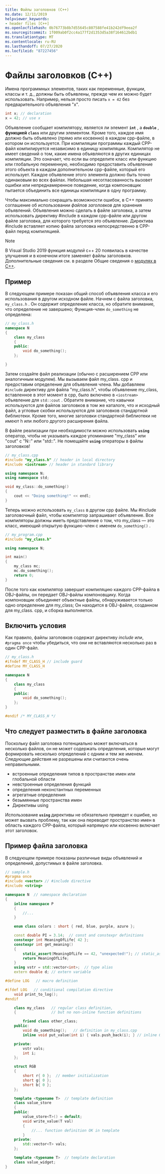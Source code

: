 ```yaml
---
title: Файлы заголовков (C++)
ms.date: 12/11/2019
helpviewer_keywords:
- header files [C++]
ms.openlocfilehash: 0b76773b8b7d55645c807588fe41b242df9eea2f
ms.sourcegitcommit: 1f009ab0f2cc4a177f2d1353d5a38f164612bdb1
ms.translationtype: MT
ms.contentlocale: ru-RU
ms.lasthandoff: 07/27/2020
ms.locfileid: "87227456"
---
```

# <a name="header-files-c"></a>Файлы заголовков (C++)

Имена программных элементов, таких как переменные, функции, классы и т. д., должны быть объявлены, прежде чем их можно будет использовать. Например, нельзя просто писать `x = 42` без предварительного объявления "x".

```cpp
int x; // declaration
x = 42; // use x
```

Объявление сообщает компилятору, является ли элемент **`int`** , a **`double`** , **функцией** **`class`** или другим элементом.  Кроме того, каждое имя должно быть объявлено (прямо или косвенно) в каждом cpp-файле, в котором он используется. При компиляции программы каждый CPP-файл компилируется независимо в единицу компиляции. Компилятор не имеет сведений о том, какие имена объявляются в других единицах компиляции. Это означает, что если вы определите класс или функцию или глобальную переменную, необходимо предоставить объявление этого объекта в каждом дополнительном cpp-файле, который его использует. Каждое объявление этого элемента должно быть точно одинаковым во всех файлах. Небольшая несогласованность вызовет ошибки или непреднамеренное поведение, когда компоновщик пытается объединить все единицы компиляции в одну программу.

Чтобы максимально сокращать возможности ошибок, в C++ принято соглашение об использовании *файлов заголовков* для хранения объявлений. Объявления можно сделать в файле заголовка, а затем использовать директиву #include в каждом cpp-файле или другом файле заголовка, для которого требуется это объявление. Директива #include вставляет копию файла заголовка непосредственно в CPP-файл перед компиляцией.

> [!NOTE]
> В Visual Studio 2019 функция *модулей* c++ 20 появилась в качестве улучшения и в конечном итоге заменяет файлы заголовков. Дополнительные сведения см. в разделе Общие сведения о [модулях в C++](modules-cpp.md).

## <a name="example"></a>Пример

В следующем примере показан общий способ объявления класса и его использования в другом исходном файле. Начнем с файла заголовка, `my_class.h` . Он содержит определение класса, но обратите внимание, что определение не завершено; Функция-член `do_something` не определена:

```cpp
// my_class.h
namespace N
{
    class my_class
    {
    public:
        void do_something();
    };

}
```

Затем создайте файл реализации (обычно с расширением CPP или аналогичным модулем). Мы вызываем файл my_class. cpp и предоставим определение для объявления члена. Мы добавляем `#include` директиву для файла "my_class.h", чтобы объявление my_class, вставленное в этот момент в cpp, было включено в `<iostream>` объявление для `std::cout` . Обратите внимание, что кавычки используются для файлов заголовков в том же каталоге, что и исходный файл, а угловые скобки используются для заголовков стандартной библиотеки. Кроме того, многие заголовки стандартной библиотеки не имеют h или любого другого расширения файла.

В файле реализации при необходимости можно использовать **`using`** оператор, чтобы не указывать каждое упоминание "my_class" или "cout" с "N::" или "std::".  Не помещайте **`using`** операторы в файлы заголовков!

```cpp
// my_class.cpp
#include "my_class.h" // header in local directory
#include <iostream> // header in standard library

using namespace N;
using namespace std;

void my_class::do_something()
{
    cout << "Doing something!" << endl;
}
```

Теперь можно использовать `my_class` в другом cpp файле. Мы #include заголовочный файл, чтобы компилятор запрашивает объявление. Все компиляторы должны иметь представление о том, что my_class — это класс, имеющий открытую функцию-член с именем `do_something()` .

```cpp
// my_program.cpp
#include "my_class.h"

using namespace N;

int main()
{
    my_class mc;
    mc.do_something();
    return 0;
}
```

После того как компилятор завершит компиляцию каждого CPP-файла в OBJ-файлы, он передает OBJ-файлы компоновщику. Когда компоновщик объединяет объектные файлы, обнаруживается только одно определение для my_class; Он находится в OBJ-файле, созданном для my_class. cpp, и сборка выполняется.

## <a name="include-guards"></a>Включить условия

Как правило, файлы заголовков содержат директиву *include* или, `#pragma once` чтобы убедиться, что они не вставляются несколько раз в один CPP-файл.

```cpp
// my_class.h
#ifndef MY_CLASS_H // include guard
#define MY_CLASS_H

namespace N
{
    class my_class
    {
    public:
        void do_something();
    };
}

#endif /* MY_CLASS_H */
```

## <a name="what-to-put-in-a-header-file"></a>Что следует разместить в файле заголовка

Поскольку файл заголовка потенциально может включаться в несколько файлов, он не может содержать определения, которые могут формировать несколько определений с одним и тем же именем. Следующие действия не разрешены или считаются очень неправильными.

- встроенные определения типов в пространстве имен или глобальной области
- невстроенные определения функций
- определения неконстантных переменных
- агрегатные определения
- безымянные пространства имен
- Директивы using

Использование **`using`** директивы не обязательно приведет к ошибке, но может вызвать проблему, так как она переводит пространство имен в область каждого CPP-файла, который напрямую или косвенно включает этот заголовок.

## <a name="sample-header-file"></a>Пример файла заголовка

В следующем примере показаны различные виды объявлений и определений, допустимых в файле заголовка.

```cpp
// sample.h
#pragma once
#include <vector> // #include directive
#include <string>

namespace N  // namespace declaration
{
    inline namespace P
    {
        //...
    }

    enum class colors : short { red, blue, purple, azure };

    const double PI = 3.14;  // const and constexpr definitions
    constexpr int MeaningOfLife{ 42 };
    constexpr int get_meaning()
    {
        static_assert(MeaningOfLife == 42, "unexpected!"); // static_assert
        return MeaningOfLife;
    }
    using vstr = std::vector<int>;  // type alias
    extern double d; // extern variable

#define LOG   // macro definition

#ifdef LOG   // conditional compilation directive
    void print_to_log();
#endif

    class my_class   // regular class definition,
    {                // but no non-inline function definitions

        friend class other_class;
    public:
        void do_something();   // definition in my_class.cpp
        inline void put_value(int i) { vals.push_back(i); } // inline OK

    private:
        vstr vals;
        int i;
    };

    struct RGB
    {
        short r{ 0 };  // member initialization
        short g{ 0 };
        short b{ 0 };
    };

    template <typename T>  // template definition
    class value_store
    {
    public:
        value_store<T>() = default;
        void write_value(T val)
        {
            //... function definition OK in template
        }
    private:
        std::vector<T> vals;
    };

    template <typename T>  // template declaration
    class value_widget;
}
```
